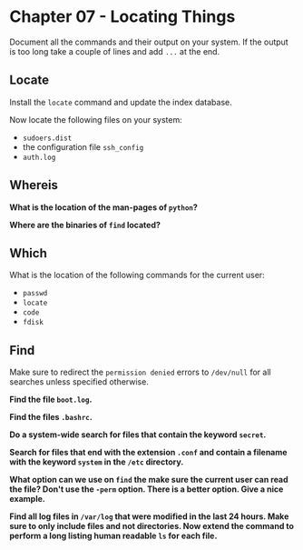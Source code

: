 # Chapter 07 - Locating Things

Document all the commands and their output on your system. If the output is too long take a couple of lines and add `...` at the end.

## Locate

Install the `locate` command and update the index database.

Now locate the following files on your system:

* `sudoers.dist`
* the configuration file `ssh_config`
* `auth.log`

## Whereis

**What is the location of the man-pages of `python`?**

**Where are the binaries of `find` located?**

## Which

What is the location of the following commands for the current user:

* `passwd`
* `locate`
* `code`
* `fdisk`

## Find

Make sure to redirect the `permission denied` errors to `/dev/null` for all searches unless specified otherwise.

**Find the file `boot.log`.**

**Find the files `.bashrc`.**

**Do a system-wide search for files that contain the keyword `secret`.**

**Search for files that end with the extension `.conf` and contain a filename with the keyword `system` in the `/etc` directory.**

**What option can we use on `find` the make sure the current user can read the file? Don't use the `-perm` option. There is a better option. Give a nice example.**

**Find all log files in `/var/log` that were modified in the last 24 hours. Make sure to only include files and not directories. Now extend the command to perform a long listing human readable `ls` for each file.**
